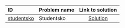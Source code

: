 | ID | Problem name | Link to solution |
|:---|:---|:---:|
| [studentsko](https://open.kattis.com/problems/studentsko) | Studentsko | [Solution](https://github.com/versenyi98/kattis-solutions/tree/main/solutions/studentsko)|
